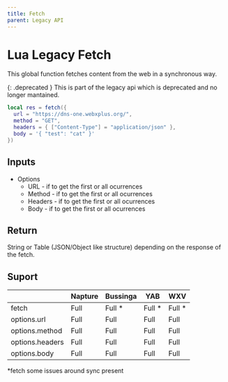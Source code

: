 ```yaml
---
title: Fetch
parent: Legacy API
---
```

# Lua Legacy Fetch
This global function fetches content from the web in a synchronous way.

{: .deprecated }
This is part of the legacy api which is deprecated and no longer mantained.

```lua
local res = fetch({
  url = "https://dns-one.webxplus.org/",
  method = "GET",
  headers = { ["Content-Type"] = "application/json" },
  body = '{ "test": "cat" }'
})
```

## Inputs
- Options
  - URL - if to get the first or all ocurrences
  - Method - if to get the first or all ocurrences
  - Headers - if to get the first or all ocurrences
  - Body - if to get the first or all ocurrences

## Return
String or Table (JSON/Object like structure) depending on the response of the fetch.

## Suport

|                 | Napture | Bussinga | YAB    | WXV    |
| --------------- | ------- | -------- | ------ | ------ |
| fetch           | Full    | Full *   | Full * | Full * |
| options.url     | Full    | Full     | Full   | Full   |
| options.method  | Full    | Full     | Full   | Full   |
| options.headers | Full    | Full     | Full   | Full   |
| options.body    | Full    | Full     | Full   | Full   |

*fetch some issues around sync present